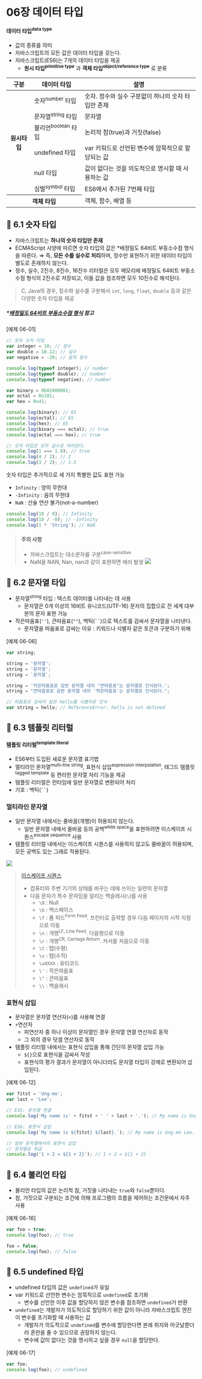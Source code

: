 # 06장 데이터 타입

#### 데이터 타입<sup>data type</sup>

- 값의 종류를 의미
- 자바스크립트의 모든 값은 데이터 타입을 갖는다.
- 자바스크립트(ES6)는 7개의 데이터 타입을 제공
  - **원시 타입<sup>primitive type</sup>** 과 **객체 타입<sup>object/reference type</sup>** 로 분류

<table>
  <thead>
    <tr>
      <th scope="col">구분</th>
      <th scope="col">데이터 타입</th>
      <th scope="col">설명</th>
    </tr>
  </thead>
  <tbody>
    <tr>
      <th scope="row" rowspan="6">원시타입</th>
      <td>숫자<sup>number</sup> 타입</td>
      <td>숫자. 정수와 실수 구분없이 하나의 숫자 타입만 존재</td>
    </tr>
    <tr>
      <td>문자열<sup>string</sup> 타입</td>
      <td>문자열</td>
    </tr>
    <tr>
      <td>불리언<sup>boolean</sup> 타입</td>
      <td>논리적 참(true)과 거짓(false)</td>
    </tr>
    <tr>
      <td>undefined 타입</td>
      <td>var 키워드로 선언된 변수에 암묵적으로 할당되는 값</td>
    </tr>
    <tr>
      <td>null 타입</td>
      <td>값이 없다는 것을 의도적으로 명시할 때 사용하는 값</td>
    </tr>
    <tr>
      <td>심벌<sup>symbol</sup> 타입</td>
      <td>ES6에서 추가된 7번째 타입</td>
    </tr>
    <tr>
      <th scope="row" colspan="2">
        객체 타입
      </th>
      <td>객체, 함수, 배열 등</td>
    </tr>
  </tbody>
</table>

## 📂 6.1 숫자 타입

- 자바스크립트는 **하나의 숫자 타입만 존재**
- ECMAScript 사양에 따르면 숫자 타입의 값은 \*배정밀도 64비트 부동소수점 형식을 따른다.
  ⇒ 즉, **모든 수를 실수로 처리**하며, 정수만 표현하기 위한 테이터 타입이 별도로 존재하지 않는다.
- 정수, 실수, 2진수, 8진수, 16진수 리터럴은 모두 메모리에 배정밀도 64비트 부동소수점 형식의 2진수로 저장되고, 이들 값을 참조하면 모두 10진수로 해석된다.

> C, Java의 경우, 정수와 실수를 구분해서 `int`, `long`, `float`, `double` 등과 같은 다양한 숫자 타입을 제공

##### \*[배정밀도 64비트 부동소수점 형식](https://hellvelopment.tistory.com/66) 참고

[예제 06-01]

```javascript
// 모두 숫자 타입
var integer = 10; // 정수
var double = 10.12; // 실수
var negative = -20; // 음의 정수

console.log(typeof integer); // number
console.log(typeof double); // number
console.log(typeof negative); // number

var binary = 0b01000001;
var octal = 0o101;
var hex = 0x41;

console.log(binary); // 65
console.log(octal); // 65
console.log(hex); // 65
console.log(binary === octal); // true
console.log(octal === hex); // true

// 숫자 타입은 모두 실수로 처리된다.
console.log(1 === 1.0); // true
console.log(4 / 2); // 2
console.log(3 / 2); // 1.5
```

숫자 타입은 추가적으로 세 가지 특별한 값도 표현 가능

- `Infinity` : 양의 무한대
- `-Infinity` : 음의 무한대
- `NaN` : 산술 연산 불가(not-a-number)

```javascript
console.log(10 / 0); // Infinity
console.log(10 / -0); // -Infinity
console.log(1 * 'String'); // NaN
```

> #### 주의 사항
>
> - 자바스크립트는 대소문자를 구분<sup>case-sensitive</sup>
> - NaN을 NAN, Nan, nan과 같이 표현하면 에러 발생
>   ![](https://i.imgur.com/rzYPSVa.png)

## 📂 6.2 문자열 타입

- 문자열<sup>string</sup> 타입 : 텍스트 데이터를 나타내는 데 사용
  - 문자열은 0개 이상의 16비트 유니코드(UTF-16) 문자의 집합으로 전 세계 대부분의 문자 표현 가능
- 작은따옴표(`''`), 큰따옴표(`""`), 백틱(` `` `)으로 텍스트를 감싸서 문자열을 나타낸다.
  - 문자열을 따옴표로 감싸는 이유 : 키워드나 식별자 같은 토큰과 구분하기 위해

[예제 06-06]

```javascript
var string;

string = '문자열';
string = '문자열';
string = `문자열`;

string = '작은따옴표로 감싼 문자열 내의 "큰따옴표"는 문자열로 인식된다.';
string = "큰따옴표로 감싼 문자열 내의 '작은따옴표'는 문자열로 인식된다.";

// 따옴표로 감싸지 않은 hello를 식별자로 인삭
var string = hello; // ReferenceError: hello is not defined
```

## 📂 6.3 템플릿 리터럴

#### 템플릿 리터럴<sup>template literal</sup>

- ES6부터 도입된 새로운 문자열 표기법
- 멀티라인 문자열<sup>multi-line string</sup>, 표현식 삽입<sup>expression interpolation</sup>, 태그드 템플릿<sup>tagged template</sup> 등 편리한 문자열 처리 기능을 제공
- 템플릿 리터럴은 런타임에 일반 문자열로 변환되어 처리
- 기호 : 백틱(` `` `)

### 멀티라인 문자열

- 일반 문자열 내에서는 줄바꿈(개행)이 허용되지 않는다.
  - 일반 문자열 내에서 줄바꿈 등의 공백<sup>white space</sup>을 표현하려면 이스케이프 시퀀스<sup>escape sequence</sup> 사용
- 템플릿 리터럴 내에서는 이스케이프 시퀀스를 사용하지 않고도 줄바꿈이 허용되며, 모든 공백도 있는 그래로 적용된다.

![](https://i.imgur.com/MOTFV0d.png)

> [이스케이프 시퀀스](https://ko.wikipedia.org/wiki/%EC%9D%B4%EC%8A%A4%EC%BC%80%EC%9D%B4%ED%94%84_%EC%8B%9C%ED%80%80%EC%8A%A4)
>
> - 컴퓨터와 주변 기기의 상태를 바꾸는 데에 쓰이는 일련의 문자열
> - 다음 문자가 특수 문자임을 알리는 백슬래시(`\`)를 사용
>   - `\0` : Null
>   - `\b` : 백스페이스
>   - `\f` : 폼 피드<sup>Form Feed</sup>. 프린터로 출력할 경우 다음 페이지의 시작 지점으로 이동
>   - `\n` : 개행<sup>LF, Line Feed</sup>. 다음행으로 이동
>   - `\r` : 개행<sup>CR, Carriage Return</sup>. 커서를 처음으로 이동
>   - `\t` : 탭(수평)
>   - `\v` : 탭(수직)
>   - `\uXXXX` : 유티코드
>   - `\'` : 작은따옴표
>   - `\"` : 큰따옴표
>   - `\\` : 백슬래시

### 표현식 삽입

- 문자열은 문자열 연산자(`+`)를 사용해 연결
- `+`연산자
  - 피연산자 중 하나 이상이 문자열인 경우 문자열 연결 연산자로 동작
  - 그 외의 경우 덧셈 연산자로 동작
- 템플릿 리터럴 내에서는 표현식 삽입을 통해 간단히 문자열 삽입 가능
  - `${}`으로 표현식을 감싸서 작성
  - 표현식의 평가 결과가 문자열이 아니더라도 문자열 타입이 강제로 변환되어 삽입된다.

[예제 06-12]

```javascript
var fitst = 'Ung-mo';
var last = 'Lee';

// ES5: 문자열 연결
console.log('My name is' + fitst + ' ' + last + '.'); // My name is Ung-mo Lee.

// ES6: 표현식 삽입
console.log(`My name is ${fitst} ${last}.`); // My name is Ung-mo Lee.

// 일반 문자열에서의 표현식 삽입
// 문자열로 취급
console.log('1 + 2 = ${1 + 2}'); // 1 + 2 = ${1 + 2}
```

## 📂 6.4 불리언 타입

- 불리언 타입의 값은 논리척 참, 거짓을 나타내는 `true`와 `false`뿐이다.
- 참, 거짓으로 구분되는 조건에 의해 프로그램의 흐름을 제어하는 조건문에서 자주 사용

[예제 06-16]

```javascript
var foo = true;
console.log(foo); // true

foo = false;
console.log(foo); // false
```

## 📂 6.5 undefined 타입

- undefined 타입의 값은 `undefined`가 유일
- var 키워드로 선언한 변수는 암묵적으로 `undefined`로 초기화
  - 변수를 선언한 이후 값을 할당하지 않은 변수를 참조하면 `undefined`가 반환
- `undefined`는 개발자가 의도적으로 할당하기 위한 값이 아니라 자바스크립트 엔진이 변수를 초기화할 때 사용하는 값
  - 개발자가 의도적으로 `undefined`를 변수에 할당한다면 본래 취지와 어긋날뿐더러 혼란을 줄 수 있으므로 권장하지 않는다.
  - 변수에 값이 없다는 것을 명시하고 싶을 경우 `null`을 할당한다.

[예제 06-17]

```javascript
var foo;
console.log(foo); // undefined
```

